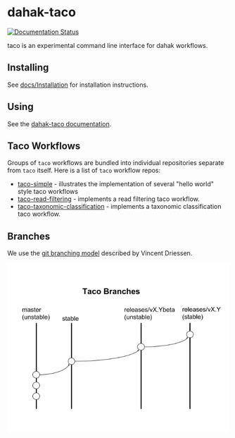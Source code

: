 # dahak-taco

[![Documentation Status](https://readthedocs.org/projects/dahak-taco/badge/?version=latest)](http://dahak-taco.readthedocs.io/en/latest/?badge=latest)

taco is an experimental command line interface for dahak workflows. 

## Installing 

See [docs/Installation](docs/Installation.md) for installation instructions.

## Using

See the [dahak-taco documentation](https://dahak-metagenomics.github.io/dahak-taco/).

## Taco Workflows

Groups of `taco` workflows are bundled into individual 
repositories separate from `taco` itself. Here is a list
of `taco` workflow repos:

* [taco-simple](https://github.com/dahak-metagenomics/taco-simple) - 
    illustrates the implementation of several "hello world" style taco workflows
* [taco-read-filtering](https://github.com/dahak-metagenomics/taco-read-filtering) - 
    implements a read filtering taco workflow.
* [taco-taxonomic-classification](https://github.com/dahak-metagenomics/taco-taxonomic-classification) - 
    implements a taxonomic classification taco workflow.

## Branches

We use the [git branching model](http://nvie.com/posts/a-successful-git-branching-model/)
described by Vincent Driessen.

![Release branches for taco](docs/taco-branches.png)

